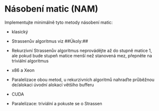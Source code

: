 # Násobení matic (NAM)

Implementujte minimálně tyto metody násobení matic:

* klasický
* Strassenův algoritmus viz
##Úkoly:##

* Rekurzivní Strassenův algoritmus neprovádějte až do stupně matice 1, ale pokud bude stupeň matice menší než stanovená mez, přepněte na triviální algoritmus
* x86 a Xeon
* Paralelizace obou metod, u rekurzivních algoritmů nahraďte průběžnou de/alokaci úvodní alokací většího bufferu
* CUDA
* Paralelizace: triviální a pokuste se o Strassen